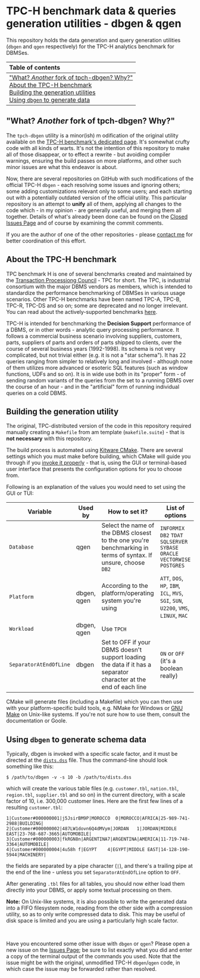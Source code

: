 # TPC-H benchmark data & queries generation utilities - dbgen & qgen

This repository holds the data generation and query generation utilities (`dbgen` and `qgen` respectively) for the TPC-H analytics benchmark for DBMSes.

| Table of contents|
|:----------------|
| ["What? _Another_ fork of tpch-dbgen? Why?"](#another-fork)<br>  [About the TPC-H benchmark](#about-tpch)<br> [Building the generation utilities](#building)<br> [Using `dbgen` to generate data](#using)<br>|

## <a name="another-fork">"What? _Another_ fork of tpch-dbgen? Why?"</a>

The `tpch-dbgen` utility is a minor(ish) m odification of the original utility available on the [TPC-H benchmark's dedicated page](http://tpc.org/tpch/). It's somewhat crufty code with all kinds of warts. It's not the intention of this repository to make all of those disappear, or to effect a rewrite - but avoiding compiler warnings, ensuring the build passes on more platforms, and other such minor issues are what this endeavor is about.

Now, there are several repositories on GitHub with such modifications of the official TPC-H `dbgen` - each resolving some issues and ignoring others; some adding customizations relevant only to some users; and each starting out with a potentially outdated version of the official utility.  This particular repository is an attempt to **unify** all of them, applying all changes to the code which - in my opinion - are generally useful, and merging them all together. Details of what's already been done can be found on the [Closed Issues Page](https://github.com/eyalroz/tpch-dbgen/issues?q=is%3Aissue+is%3Aclosed) and of course by examining the commit comments.

If you are the author of one of the other repositories - please [contact me](mailto:eyalroz@technion.ac.il) for better coordination of this effort.

## <a name="about-tpch">About the TPC-H benchmark</a>

TPC benchmark H is one of several benchmarks created and maintained by the [Transaction Processiong Council](http://www.tpc.org/) - TPC for short. The TPC, is industrial consortium with the major DBMS vendors as members, which is intended to standardize the performance benchmarking of DBMSes in various usage scenarios. Other TPC-H benchmarks have been named TPC-A, TPC-B, TPC-R, TPC-DS and so on; some are deprecated and no longer irrelevant. You can read about the actively-supported benchmarks [here](http://www.tpc.org/information/benchmarks.asp).

TPC-H is intended for benchmarking the **Decision Support** performance of a DBMS, or in other words - analytic query processing performance. It follows a commercial business scenario involving suppliers, customers, parts, suppliers of parts and orders of parts shipped to clients, over the course of several business years (1992-1998). Its schema is not very complicated, but not trivial either (e.g. it is not a "star schema"). It has 22 queries ranging from simpler to relatively long and involved - although none of them utilizes more advanced or esoteric SQL features (such as window functions, UDFs and so on). It is in wide use both in its "proper" form - of sending random variants of the queries from the set to a running DBMS over the course of an hour - and in the "artificial" form of running individual queries on a cold DBMS.

## <a name="building">Building the generation utility</a>

The original, TPC-distributed version of the code in this repository required manually creating a `Makefile` from am template (`makefile.suite`) - that is **not necessary** with this repository.

The build process is automated using [Kitware CMake](https://www.cmake.org/). There are several settings which you must make before building, which CMake will guide you through if you [invoke it properly](https://cmake.org/runningcmake/) - that is, using the GUI or terminal-based user interface that presents the configuration options for you to choose from.

Following is an explanation of the values you would need to set using the GUI or TUI:


|Variable     | Used by     | How to set it?   |List of options |
|-------------|-------------|--------|-----------------|
| `Database`  | qgen  | Select the name of the DBMS closest to the one you're benchmarking in terms of syntax. If unsure, choose `DB2` |  `INFORMIX` `DB2` `TDAT` `SQLSERVER` `SYBASE` `ORACLE` `VECTORWISE` `POSTGRES` |
| `Platform`  | dbgen, qgen | According to the platform/operating system you're using  | `ATT`, `DOS`, `HP`, `IBM`, `ICL`, `MVS`, `SGI`, `SUN`, `U2200`, `VMS`, `LINUX`, `MAC` |
| `Workload`  | dbgen, qgen | Use `TPCH`   | 
| `SeparatorAtEndOfLine`  | dbgen  | Set to OFF if your DBMS doesn't support loading the data if it has a separator character at the end of each line | `ON` or `OFF` (it's a boolean really) |

CMake will generate files (including a Makefile) which you can then use with your platform-specific build tools, e.g. NMake for Windows or [GNU Make](https://www.gnu.org/software/make/) on Unix-like systems. If you're not sure how to use them, consult the documentation or Goole.

## <a name="using">Using `dbgen` to generate schema data</a>

Typically, dbgen is invoked with a specific scale factor, and it must be directed at the [`dists.dss`](https://github.com/eyalroz/tpch-dbgen/blob/master/dists.dss) file. Thus the command-line should look something like this:

    $ /path/to/dbgen -v -s 10 -b /path/to/dists.dss
    
which will create the various table files (e.g. `customer.tbl`, `nation.tbl`, `region.tbl`, `supplier.tbl` and so on) in the current directory, with a scale factor of 10, i.e. 300,000 customer lines. Here are the first few lines of a resulting `customer.tbl`: 
```
1|Customer#000000001|j5JsirBM9P|MOROCCO  0|MOROCCO|AFRICA|25-989-741-2988|BUILDING|
2|Customer#000000002|487LW1dovn6Q4dMVym|JORDAN   1|JORDAN|MIDDLE EAST|23-768-687-3665|AUTOMOBILE|
3|Customer#000000003|fkRGN8n|ARGENTINA7|ARGENTINA|AMERICA|11-719-748-3364|AUTOMOBILE|
4|Customer#000000004|4u58h f|EGYPT    4|EGYPT|MIDDLE EAST|14-128-190-5944|MACHINERY|
```
the fields are separated by a pipe character (`|`), and there's a trailing pipe at the end of the line - unless you set `SeparatorAtEndOfLine` option to `OFF`.

After generating `.tbl` files for all tables, you should now either load them directly into your DBMS, or apply some textual processing on them.

**Note:** On Unix-like systems, it is also possible to write the generated data into a FIFO filesystem node, reading from the other side with a compression utility, so as to only write compressed data to disk. This may be useful of disk space is limited and you are using a particularly high scale factor.

<br>

Have you encountered some other issue with `dbgen` or `qgen`? Please open a new issue on the [Issues Page](https://github.com/eyalroz/tpch-dbgen/issues); be sure to list exactly what you did and enter a copy of the terminal output of the commands you used. Note that the issue might be with the original, unmodified TPC-H `dbgen`/`qgen` code, in which case the issue may be forwarded rather than resolved.


